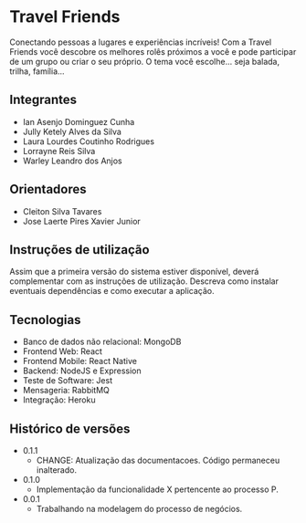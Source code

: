 # Travel Friends

Conectando pessoas a lugares e experiências incríveis! Com a Travel Friends você descobre os melhores rolês próximos a você e pode participar de um grupo ou criar o seu próprio. O tema você escolhe... seja balada, trilha, família...

## Integrantes

* Ian Asenjo Dominguez Cunha
* Jully Ketely Alves da Silva
* Laura Lourdes Coutinho Rodrigues
* Lorrayne Reis Silva
* Warley Leandro dos Anjos
## Orientadores

* Cleiton Silva Tavares
* Jose Laerte Pires Xavier Junior

## Instruções de utilização

Assim que a primeira versão do sistema estiver disponível, deverá complementar com as instruções de utilização. Descreva como instalar eventuais dependências e como executar a aplicação.

## Tecnologias

- Banco de dados não relacional: MongoDB
- Frontend Web: React
- Frontend Mobile: React Native
- Backend: NodeJS e Expression
- Teste de Software: Jest
- Mensageria: RabbitMQ
- Integração: Heroku


## Histórico de versões

* 0.1.1
    * CHANGE: Atualização das documentacoes. Código permaneceu inalterado.
* 0.1.0
    * Implementação da funcionalidade X pertencente ao processo P.
* 0.0.1
    * Trabalhando na modelagem do processo de negócios.

